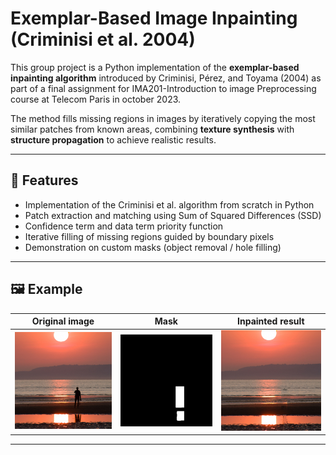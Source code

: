 # Exemplar-Based Image Inpainting (Criminisi et al. 2004)

This group project is a Python implementation of the **exemplar-based inpainting algorithm** introduced by Criminisi, Pérez, and Toyama (2004) as part of a final assignment for IMA201-Introduction to image Preprocessing course at Telecom Paris in october 2023.

The method fills missing regions in images by iteratively copying the most similar patches from known areas, combining **texture synthesis** with **structure propagation** to achieve realistic results.

---

## 📌 Features

- Implementation of the Criminisi et al. algorithm from scratch in Python  
- Patch extraction and matching using Sum of Squared Differences (SSD)  
- Confidence term and data term priority function  
- Iterative filling of missing regions guided by boundary pixels  
- Demonstration on custom masks (object removal / hole filling)

---

## 🖼️ Example

Original image | Mask | Inpainted result  
:---:|:---:|:---:  
![Original](assets/original.jpg) | ![Mask](assets/mask.jpg) | ![Result](assets/inpainted.png)  

---
